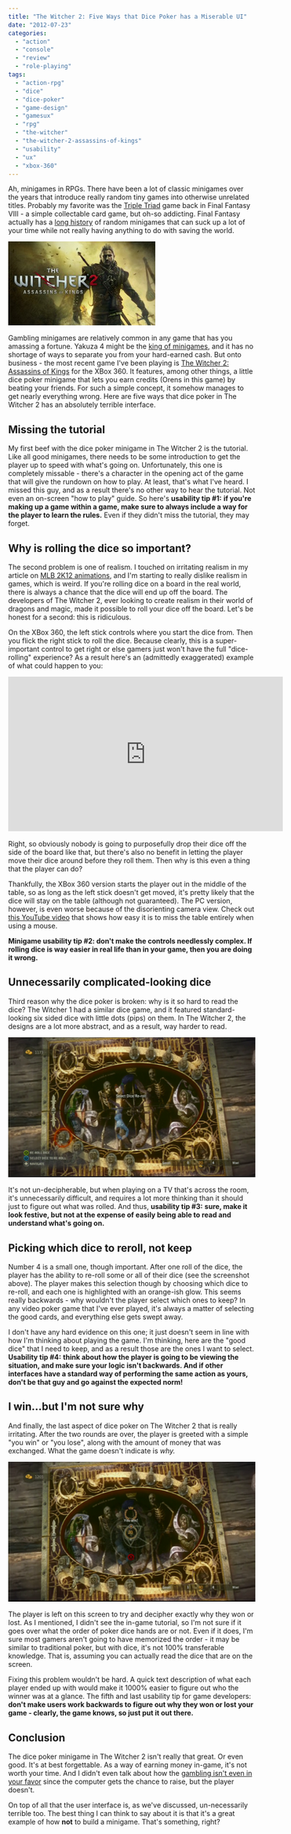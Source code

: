 ```yaml
---
title: "The Witcher 2: Five Ways that Dice Poker has a Miserable UI"
date: "2012-07-23"
categories: 
  - "action"
  - "console"
  - "review"
  - "role-playing"
tags: 
  - "action-rpg"
  - "dice"
  - "dice-poker"
  - "game-design"
  - "gamesux"
  - "rpg"
  - "the-witcher"
  - "the-witcher-2-assassins-of-kings"
  - "usability"
  - "ux"
  - "xbox-360"
---
```


Ah, minigames in RPGs. There have been a lot of classic minigames over the years that introduce really random tiny games into otherwise unrelated titles. Probably my favorite was the [Triple Triad](http://finalfantasy.wikia.com/wiki/Triple_Triad) game back in Final Fantasy VIII - a simple collectable card game, but oh-so addicting. Final Fantasy actually has a [long history](http://finalfantasy.wikia.com/wiki/Minigame) of random minigames that can suck up a lot of your time while not really having anything to do with saving the world.

![](images/The-Witcher-2-300x171.jpeg "The-Witcher-2")

Gambling minigames are relatively common in any game that has you amassing a fortune. Yakuza 4 might be the [king of minigames](http://yakuza.wikia.com/wiki/Yakuza_4_Minigames), and it has no shortage of ways to separate you from your hard-earned cash. But onto business - the most recent game I've been playing is [The Witcher 2: Assassins of Kings](http://en.wikipedia.org/wiki/The_Witcher_2:_Assassins_of_Kings) for the XBox 360. It features, among other things, a little dice poker minigame that lets you earn credits (Orens in this game) by beating your friends. For such a simple concept, it somehow manages to get nearly everything wrong. Here are five ways that dice poker in The Witcher 2 has an absolutely terrible interface.

## Missing the tutorial

My first beef with the dice poker minigame in The Witcher 2 is the tutorial. Like all good minigames, there needs to be some introduction to get the player up to speed with what's going on. Unfortunately, this one is completely missable - there's a character in the opening act of the game that will give the rundown on how to play. At least, that's what I've heard. I missed this guy, and as a result there's no other way to hear the tutorial. Not even an on-screen "how to play" guide. So here's **usability tip #1:** **if you're making up a game within a game, make sure to always include a way for the player to learn the rules.** Even if they didn't miss the tutorial, they may forget.

## Why is rolling the dice so important?

The second problem is one of realism. I touched on irritating realism in my article on [MLB 2K12 animations](http://www.thatgamesux.com/mlb-2k12-mastering-gratuitous-animation/), and I'm starting to really dislike realism in games, which is weird. If you're rolling dice on a board in the real world, there is always a chance that the dice will end up off the board. The developers of The Witcher 2, ever looking to create realism in their world of dragons and magic, made it possible to roll your dice off the board. Let's be honest for a second: this is ridiculous.

On the XBox 360, the left stick controls where you start the dice from. Then you flick the right stick to roll the dice. Because clearly, this is a super-important control to get right or else gamers just won't have the full "dice-rolling" experience? As a result here's an (admittedly exaggerated) example of what could happen to you:

<iframe src="http://www.youtube.com/embed/MLP8-MmxvS8" frameborder="0" width="560" height="315"></iframe>

Right, so obviously nobody is going to purposefully drop their dice off the side of the board like that, but there's also no benefit in letting the player move their dice around before they roll them. Then why is this even a thing that the player can do?

Thankfully, the XBox 360 version starts the player out in the middle of the table, so as long as the left stick doesn't get moved, it's pretty likely that the dice will stay on the table (although not guaranteed). The PC version, however, is even worse because of the disorienting camera view. Check out [this YouTube video](http://youtu.be/17plpFc8YLY?t=1m5s) that shows how easy it is to miss the table entirely when using a mouse.

**Minigame usability tip #2: don't make the controls needlessly complex. If rolling dice is way easier in real life than in your game, then you are doing it wrong.**

## Unnecessarily complicated-looking dice

Third reason why the dice poker is broken: why is it so hard to read the dice? The Witcher 1 had a similar dice game, and it featured standard-looking six sided dice with little dots (pips) on them. In The Witcher 2, the designs are a lot more abstract, and as a result, way harder to read.

[![](images/dice-1024x580.png "Dice in The Witcher 2")](http://www.thatgamesux.com/wp-content/uploads/2012/07/dice.png)

It's not un-decipherable, but when playing on a TV that's across the room, it's unnecessarily difficult, and requires a lot more thinking than it should just to figure out what was rolled. And thus, **usability tip #3:** **sure, make it look festive, but not at the expense of easily being able to read and understand what's going on.**

## Picking which dice to reroll, not keep

Number 4 is a small one, though important. After one roll of the dice, the player has the ability to re-roll some or all of their dice (see the screenshot above). The player makes this selection though by choosing which dice to re-roll, and each one is highlighted with an orange-ish glow. This seems really backwards - why wouldn't the player select which ones to keep? In any video poker game that I've ever played, it's always a matter of selecting the good cards, and everything else gets swept away.

I don't have any hard evidence on this one; it just doesn't seem in line with how I'm thinking about playing the game. I'm thinking, here are the "good dice" that I need to keep, and as a result those are the ones I want to select. **Usability tip #4:** **think about how the player is going to be viewing the situation, and make sure your logic isn't backwards. And if other interfaces have a standard way of performing the same action as yours, don't be that guy and go against the expected norm!**

## I win...but I'm not sure why

And finally, the last aspect of dice poker on The Witcher 2 that is really irritating. After the two rounds are over, the player is greeted with a simple "you win" or "you lose", along with the amount of money that was exchanged. What the game doesn't indicate is _why._

[![](images/you-win-1024x580.png "you win")](http://www.thatgamesux.com/wp-content/uploads/2012/07/you-win.png)

The player is left on this screen to try and decipher exactly why they won or lost. As I mentioned, I didn't see the in-game tutorial, so I'm not sure if it goes over what the order of poker dice hands are or not. Even if it does, I'm sure most gamers aren't going to have memorized the order - it may be similar to traditional poker, but with dice, it's not 100% transferable knowledge. That is, assuming you can actually read the dice that are on the screen.

Fixing this problem wouldn't be hard. A quick text description of what each player ended up with would make it 1000% easier to figure out who the winner was at a glance. The fifth and last usability tip for game developers: **don't make users work backwards to figure out why they won or lost your game - clearly, the game knows, so just put it out there.**

## Conclusion

The dice poker minigame in The Witcher 2 isn't really that great. Or even good. It's at best forgettable. As a way of earning money in-game, it's not worth your time. And I didn't even talk about how the [gambling isn't even in your favor](http://witcher.wikia.com/wiki/Dice_poker_in_The_Witcher_2) since the computer gets the chance to raise, but the player doesn't.

On top of all that the user interface is, as we've discussed, un-necessarily terrible too. The best thing I can think to say about it is that it's a great example of how **not** to build a minigame. That's something, right?
